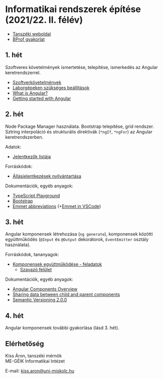 # Informatikai rendszerek építése (2021/22. II. félév)

- [Tanszéki weboldal](http://ait2.iit.uni-miskolc.hu/oktatas/doku.php?id=tanszek:oktatas:informatikai_rendszerek_epitese:informatikai_rendszerek_epitese)
- [BProf gyakorlat](bprof.md)

## 1. hét
Szoftveres követelmények ismertetése, telepítése, ismerkedés az Angular keretrendszerrel.

- [Szoftverkövetelmények](sw_requirements.md)
- [Laborgépeken szükséges beállítások](lab_sw_requirements.md)
- [What is Angular?](https://angular.io/guide/what-is-angular)
- [Getting started with Angular](https://angular.io/start)

## 2. hét
Node Package Manager használata. Bootstrap telepítése, grid rendszer. Sztring interpoláció és strukturális direktívák (`*ngIf`, `*ngFor`) az Angular keretrendszerben.

Adatok:
- [Jelentkezők listája](https://github.com/aron123/infrend-2022/blob/master/_data/applicants.ts)

Forráskódok:
- [Állásjelentkezések nyilvántartása](https://github.com/aron123/infrend-2022/tree/master/job-application)

Dokumentációk, egyéb anyagok:
- [TypeScript Playground](https://www.typescriptlang.org/play)
- [Bootstrap](https://getbootstrap.com/docs/5.1/getting-started/introduction/)
- [Emmet abbreviations](https://docs.emmet.io/abbreviations/syntax/) (+[Emmet in VSCode](https://code.visualstudio.com/docs/editor/emmet))

## 3. hét
Angular komponensek létrehozása (`ng generate`), komponensek közötti együttműködés (`@Input` és `@Output` dekorátorok, `EventEmitter` osztály használata).

Forráskódok, tananyagok:
- [Komponensek együttműködése - feladatok](component-interaction.md)
  - [Szavazó felület](https://github.com/aron123/infrend-2022/tree/master/voting)

Dokumentációk, egyéb anyagok:
- [Angular Components Overview](https://angular.io/guide/component-overview)
- [Sharing data between child and parent components](https://angular.io/guide/inputs-outputs)
- [Semantic Versioning 2.0.0](https://semver.org/)

## 4. hét
Angular komponensek további gyakorlása (lásd 3. hét).

## Elérhetőség
Kiss Áron, tanszéki mérnök<br>
ME-GÉIK Informatikai Intézet

E-mail: kiss.aron@uni-miskolc.hu
